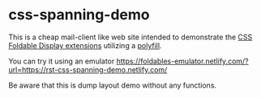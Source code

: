 # css-spanning-demo
This is a cheap mail-client like web site intended to demonstrate the 
[CSS Foldable Display extensions](https://github.com/MicrosoftEdge/MSEdgeExplainers/blob/master/Foldables/explainer.md)
utilizing a [polyfill](https://github.com/zouhir/spanning-css-polyfill). 

You can try it using an emulator https://foldables-emulator.netlify.com/?url=https://rst-css-spanning-demo.netlify.com/

Be aware that this is dump layout demo without any functions.


